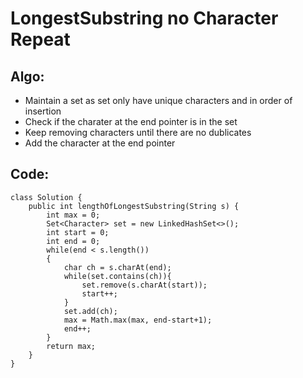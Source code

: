 # LongestSubstring no Character Repeat
## Algo:
* Maintain a set as set only have unique characters and in order of insertion
* Check if the charater at the end pointer is in the set 
* Keep removing characters until there are no dublicates
* Add the character at the end pointer
## Code:
```
class Solution {
    public int lengthOfLongestSubstring(String s) {
        int max = 0;
        Set<Character> set = new LinkedHashSet<>();
        int start = 0;
        int end = 0;
        while(end < s.length())
        {
            char ch = s.charAt(end);
            while(set.contains(ch)){
                set.remove(s.charAt(start));
                start++;
            }
            set.add(ch);
            max = Math.max(max, end-start+1);
            end++;
        }
        return max;   
    }
}
```
